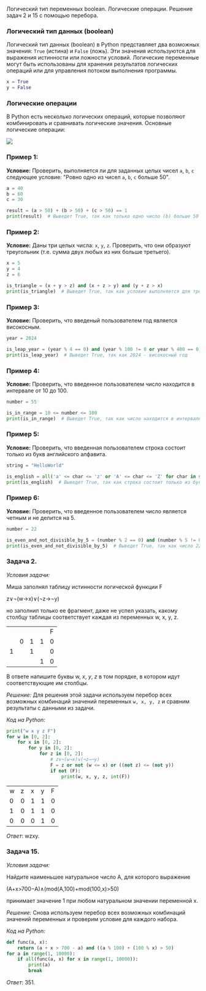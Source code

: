 Логический тип переменных boolean. Логические операции. Решение задач 2 и 15 с помощью перебора.
### Логический тип данных (boolean)
Логический тип данных (boolean) в Python представляет два возможных значения: `True` (истина) и `False` (ложь). Эти значения используются для выражения истинности или ложности условий. Логические переменные могут быть использованы для хранения результатов логических операций или для управления потоком выполнения программы.

```python
x = True
y = False
```

### Логические операции
В Python есть несколько логических операций, которые позволяют комбинировать и сравнивать логические значения. Основные логические операции:

![](Pasted%20image%2020240331193930.png)
### Пример 1:
**Условие:**
Проверить, выполняется ли для заданных целых чисел `a`, `b`, `c` следующее условие: "Ровно одно из чисел `a`, `b`, `c` больше 50".

```python
a = 40
b = 60
c = 30

result = (a > 50) + (b > 50) + (c > 50) == 1
print(result)  # Выведет True, так как только одно число (b) больше 50
```

### Пример 2:
**Условие:**
Даны три целых числа: `x`, `y`, `z`. Проверить, что они образуют треугольник (т.е. сумма двух любых из них больше третьего).

```python
x = 5
y = 4
z = 6

is_triangle = (x + y > z) and (x + z > y) and (y + z > x)
print(is_triangle)  # Выведет True, так как условие выполняется для треугольника со сторонами 5, 4, 6
```

### Пример 3:
**Условие:**
Проверить, что введеный пользователем год является високосным.

```python
year = 2024

is_leap_year = (year % 4 == 0) and (year % 100 != 0 or year % 400 == 0)
print(is_leap_year)  # Выведет True, так как 2024 - високосный год
```

### Пример 4:
**Условие:**
Проверить, что введенное пользователем число находится в интервале от 10 до 100.

```python
number = 55

is_in_range = 10 <= number <= 100
print(is_in_range)  # Выведет True, так как число находится в интервале от 10 до 100
```

### Пример 5:
**Условие:**
Проверить, что введенная пользователем строка состоит только из букв английского алфавита.

```python
string = "HelloWorld"

is_english = all('a' <= char <= 'z' or 'A' <= char <= 'Z' for char in string)
print(is_english)  # Выведет True, так как строка состоит только из букв английского алфавита
```

### Пример 6:
**Условие:**
Проверить, что введенное пользователем число является четным и не делится на 5.

```python
number = 22

is_even_and_not_divisible_by_5 = (number % 2 == 0) and (number % 5 != 0)
print(is_even_and_not_divisible_by_5)  # Выведет True, так как число 22 является четным и не делится на 5
```

### Задача 2.

_Условия задачи:_

Миша заполнял таблицу истинности логической функции F

z∨¬(w→x)∨(¬z→¬y)

но заполнил только ее фрагмент, даже не успел указать, какому столбцу таблицы соответствует каждая из переменных w, x, y, z.

|     |     |     |     |     |
| --- | --- | --- | --- | --- |
|     |     |     |     | F   |
|     | 0   | 1   | 1   | 0   |
| 1   |     | 1   |     | 0   |
|     |     |     | 1   | 0   |

В ответе напишите буквы w, _x_, _y_, _z_ в том порядке, в котором идут соответствующие им столбцы.

_Решение:_ Для решения этой задачи используем перебор всех возможных комбинаций значений переменных `w, x, y, z` и сравним результаты с данными из задачи.

_Код на_ _Python:_
```python
print("w x y z F")
for w in [0, 2]:
    for x in [0, 2]:
        for y in [0, 2]:
            for z in [0, 2]:
                # z∨¬(w→x)∨(¬z→¬y)
                F = z or not (w <= x) or ((not z) <= (not y))
                if not (F):
                    print(w, x, y, z, int(F))

```

|   |   |   |   |   |
|---|---|---|---|---|
|w|z|x|y|F|
|0|0|1|1|0|
|1|0|1|1|0|
|0|0|0|1|0|

_Ответ_: wzxy.

### Задача 15.

_Условия задачи:_

Найдите наименьшее натуральное число А, для которого выражение

(A+x>700−A)∧(mod(A,100)+mod(100,x)>50)

принимает значение 1 при любом натуральном значении переменной х.

_Решение:_ Снова используем перебор всех возможных комбинаций значений переменных и проверим условие для каждого набора.

_Код_ _на_ _Python:_
```python
def func(a, x):
    return (a + x > 700 - a) and ((a % 100) + (100 % x) > 50)
for a in range(1, 10000):
    if all(func(a, x) for x in range(1, 10000)):
        print(a)
        break
```
_Ответ_: 351.